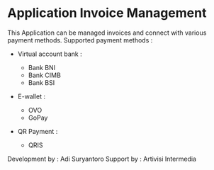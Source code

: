# Application Invoice Management #

This Application can be managed invoices and connect with various payment methods.
Supported payment methods : 

* Virtual account bank :
    * Bank BNI
    * Bank CIMB
    * Bank BSI
        
* E-wallet :
    * OVO
    * GoPay
        
* QR Payment :
    * QRIS
    
Development by : Adi Suryantoro
Support by     : Artivisi Intermedia
